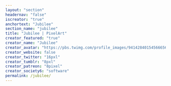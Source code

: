 ```yaml
---
layout: "section"
headernav: "false"
iscreator: "true"
anchortext: "Jubilee"
section_name: "jubilee"
title: "Jubilee | PixelArt"
creator_featured: "true"
creator_name: "Jubilee"
creator_avatar: "https://pbs.twimg.com/profile_images/941428401545666560/dOI4sfA7_400x400.jpg"
creator_website: false
creator_twitter: "16pxl"
creator_tumblr: "8pxl"
creator_patreon: "8pixel"
creator_society6: "software"
permalink: /jubilee/
---
```

